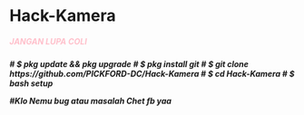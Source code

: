 # Hack-Kamera
<h5 style=color:pink>JANGAN LUPA COLI<h5>
# $ pkg update && pkg upgrade
# $ pkg install git
# $ git clone https://github.com/PICKFORD-DC/Hack-Kamera
# $ cd Hack-Kamera
# $ bash setup

#Klo Nemu bug atau masalah Chet fb yaa
